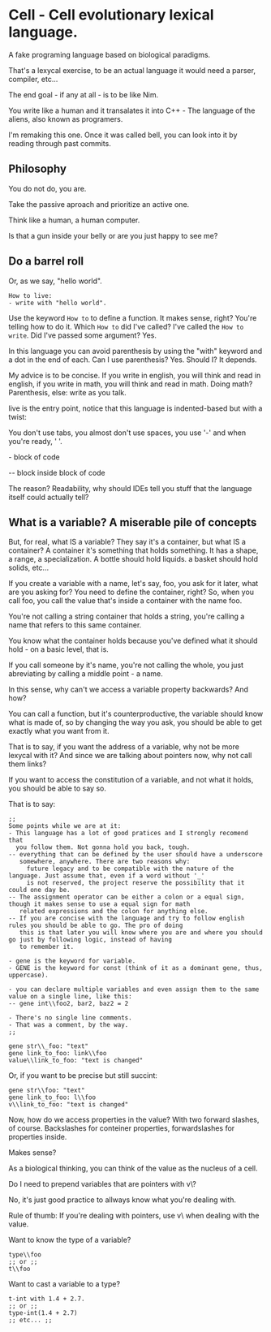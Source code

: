 # Cell - Cell evolutionary lexical language.
A fake programing language based on biological paradigms.

That's a lexycal exercise, to be an actual language it would need a parser, compiler, etc...

The end goal - if any at all - is to be like Nim.

You write like a human and it transalates it into C++ - The language of the aliens, also known as programers.

I'm remaking this one. Once it was called bell, you can look into it by reading through past commits.

## Philosophy
You do not do, you are.

Take the passive aproach and prioritize an active one.

Think like a human, a human computer.

Is that a gun inside your belly or are you just happy to see me?


## Do a barrel roll
Or, as we say, "hello world".
```
How to live:
- write with "hello world".
```
Use the keyword `How to` to define a function. It makes sense, right? You're telling how to do it.
Which `How to` did I've called? I've called the `How to` `write`. Did I've passed some argument? Yes.

In this language you can avoid parenthesis by using the "with" keyword and a dot in the end of each.
Can I use parenthesis? Yes.
Should I? It depends.

My advice is to be concise.
If you write in english, you will think and read in english, if you write in math, you will think and read in math.
Doing math? Parenthesis, else: write as you talk.

live is the entry point, notice that this language is indented-based but with a twist: 

You don't use tabs, you almost don't use spaces, you use '-' and when you're ready, ' '.

\- block of code

\-- block inside block of code

The reason? Readability, why should IDEs tell you stuff that the language itself could actually tell?

## What is a variable? A miserable pile of concepts
But, for real, what IS a variable? They say it's a container, but what IS a container?
A container it's something that holds something. It has a shape, a range, a specialization.
A bottle should hold liquids. a basket should hold solids, etc...

If you create a variable with a name, let's say, foo, you ask for it later, what are you asking for? You need to define the container, right?
So, when you call foo, you call the value that's inside a container with the name foo.

You're not calling a string container that holds a string, you're calling a name that refers to this same container. 

You know what the container holds because you've defined what it should hold - on a basic level, that is.

If you call someone by it's name, you're not calling the whole, you just abreviating by calling a middle point - a name.

In this sense, why can't we access a variable property backwards?
And how?

You can call a function, but it's counterproductive, the variable should know what is made of, so by changing the way you ask, you should be able to get exactly what you want from it.

That is to say, if you want the address of a variable, why not be more lexycal with it? 
And since we are talking about pointers now, why not call them links?

If you want to access the constitution of a variable, and not what it holds, you should be able to say so.

That is to say:

```
;; 
Some points while we are at it:
- This language has a lot of good pratices and I strongly recomend that
  you follow them. Not gonna hold you back, tough.
-- everything that can be defined by the user should have a underscore
   somewhere, anywhere. There are two reasons why:
     future legacy and to be compatible with the nature of the language. Just assume that, even if a word without '_' 
     is not reserved, the project reserve the possibility that it could one day be.
-- The assignment operator can be either a colon or a equal sign, though it makes sense to use a equal sign for math
   related expressions and the colon for anything else.
-- If you are concise with the language and try to follow english rules you should be able to go. The pro of doing
   this is that later you will know where you are and where you should go just by following logic, instead of having
   to remember it.

- gene is the keyword for variable.
- GENE is the keyword for const (think of it as a dominant gene, thus, uppercase).

- you can declare multiple variables and even assign them to the same value on a single line, like this:
-- gene int\\foo2, bar2, baz2 = 2

- There's no single line comments.
- That was a comment, by the way.
;;

gene str\\_foo: "text" 
gene link_to_foo: link\\foo
value\\link_to_foo: "text is changed"
```
Or, if you want to be precise but still succint:
```
gene str\\foo: "text"
gene link_to_foo: l\\foo
v\\link_to_foo: "text is changed"
```


Now, how do we access properties in the value? With two forward slashes, of course.
Backslashes for conteiner properties, forwardslashes for properties inside.

Makes sense?

As a biological thinking, you can think of the value as the nucleus of a cell.

Do I need to prepend variables that are pointers with v\\?

No, it's just good practice to allways know what you're dealing with.

Rule of thumb: If you're dealing with pointers, use v\\ when dealing with the value.

Want to know the type of a variable?
```
type\\foo
;; or ;;
t\\foo    
```

Want to cast a variable to a type?
```
t-int with 1.4 + 2.7.
;; or ;;
type-int(1.4 + 2.7)
;; etc... ;;
```
<!--
The keyword `with` serves this purpose. it's not very short, but it is more lexycal. How the computer knows I'm done? With a final point, of course.

You can write a dot at the end of each line, but it's not necessary, the dot is only necessary if you're dealing with a function.

## You'll gonna mess the dot notation!

No I won't. You know why? Because you won't need it.
Instead, all you have to do to access properties inside properties is use a `//`

```
_like//this.
```
See? It's doable.

## To quack or not to quack. That is the question.

The first language I've learned was GDScript. I'll allways have a place in my heart for it.
That is to say, you can statically type a variable, function or whatever here - if you want to.

```
item _foo: 'foo' (( item is what you call a variable here ))
item str/_foo2: 'foo' (( See? That's why you need two slashes when accessing properties. one slash means you're typing it. ))

item str/1,4/_bar: "four" ((You can define the range by putting another slash between the item's name))
item str/\\[a-z]{40}/_bar2 = "you can also define the range with regex" (( by prepending it with "\\" ))

item int/-?[\d]{1,2}/_number = -20 (( an integer that is signed and can hold only two digits. ))
remember str/_OCTOBER: 'THIRD' (( remember is how you call a constant ))

remember _str_regex: '\w*'.
item str/@_str_regex/_baz: "the at symbol captures an item value as a regex". ((  if you want a @ on your regex, just use a \ before it ))

(( and you can of course define your own types in a OOP way, which I'll talke about later ))

How to _a_statically_typed_function: /str
- get "a string.". (( get means return. Again, it's more human that way. )).

How to get_nothing: /void
- get nothing.

```
## Ooops, I've did it again.

> Look, I understand the `with` thing and all, but won't it get confusing when passing functions inside functions?

Maybe, maybe not.

```
do_a_thing with this_function with 'a string'..

How to do_a_thing with _foo:
- write with _foo.

How to this_function str/_bar: /str
- get _bar.

How to disappear_completelly:
- ignore.

```
Yep, each `with` asks for a `.` 

You can't escape symbolic hell here either. Sorry.

## KISS the cook
You might noticed the weird identation.

Again, it is to be more human readable. just use hyphens instead of tabs or spaces, the last hyphen should follow a space, but it's not necessary (although none of this is necessary, to be fair.)

Think of it as a grocery list, and you'll gonna cook some stuff.

## A Link to the past

Pointers, oh boy, let's talk about them.

- I won't call them pointers, I think links are more like it.
- every parameter is immutable by default, as all arguments are passed as reference, if you want to change a argument you must prepend the parameter with the keyword "writable", like this:

```
item _foo = 'value'

How to start:
- change_a_variable_outside_the_scope with _foo.
- write with _foo. (( will print 'another value' )).
- copy_a_argument with _foo.

How to change_a_variable_outside_the_scope with writable _bar:
- _bar = 'another value'.

(( if you want to copy the argument into the param, the keyword is "copied"

How to copy_a_argument with copied _baz
- _baz += ' ' + _foo.
- write with foo. ((  will write 'another value' ))
- write with _baz. ((  will write 'another value another value' ))

```



## What if the wheel were squared?

Yep, the bones are almost there. So let me do some stuff.

### what if?
Here are some ways to write if/else statements:

```
(( First way ))

is duck a bird? (( 'is' is equal to if, 'a' is equal to == ))
- write with "duck is a bird.".
then is duck a whale? (( 'then is' is not exactly equal to 'else', but it's the same spirit, so there you have it, 'else if' ))
- write with "then how can they fly?".
well then: (( 'well' is just so you can comunicate better, think of it as the machine trying to do all the paths and then say it for itself "well, I'll do this then" ))
- write "What is life?".

(( ternary ))
duck is a bird ? write with "duck is a bird.". ?? duck is a whale ? write with "then how can they fly?".

(( ternary multiline ))
duck is a bird
- ? write with "duck is a bird.".
- ?? duck is a whale.
- ? write with "then how can they fly?".

```

### Face/Off
A switch statement:

```
item _phrase

what is duck:
- bird?
-- _phrase: "duck is a bird".
- _whale?
-- _phrase: "then how can they fly?".
- _airplane? _mermaid? _cat?
-- _phrase: "This duck is kinda weird.".
- _animal?
-- _phrase is and "animal it is, but what kind?". (( 'is and' means concatenation, always. if you do 'item foo: 1 is and 2' you'll get 12 ))
-- keep going. (( 'keep going' is like 'continue', don't need to break all the time, based on GDScript ))
- _swan?
-- _phrase += "A swan? That's why they bullied my boy!!".
- whatever: (( whatever is a wild card ))
-- _phrase: "I don't know what else to do!".

write with _phrase.

```
## Qu'est-ce que c'est? 
Talking about loops now.

### For for for for for for for for for for better
There are many ways to do a `for` loop, they're a gourmetized `while` statement, after all. Here are some I've thought:

```
item _arr: ['this', 'is', 'something']

do in _arr//size:
- write with 'this will repeat 3 times'.

do in _arr//size as _index_number:
- write with index_number. (( 0, 1, 2 ))

do in _arr as _arr_value:
- write with arr_value. (( arr_value will be the arr[index] each time ))

from 4 to 6 do as _i:
- write with _i. (( 4, 5, 6 ))
```

### while I'm still here
And this is the `while` way of doing stuff:

```
item _duck.
item _duck_age: 0.

as long duck is not a bird: (( 'is not' means ! in other languages, 'a', again, is just like ==. Finally, 'as long' is the 'while' per se ))
- ask_if_he_is_a_swan.

How to ask_if_he_is_a_swan:
- duck_age += 1. (( math calculations asks for math symbols, no other way around it. ))
- is duck_age > 2?
-- duck is a swan.
- then is duck_age a 0?
-- write with "he's ugly in a cute kind of way".
```

## Being oriented program

BOP BOP.
Everything is a being of a kind. Norman is a being of kind Human, BOP BOP.

### Do Right yo!
Constructor is DNA, Norman is a being of kind human, his DNA is Human. Totally a guy.

Let's teach the machine how to reproduce him.

```
kind Human.
inherits Animal.

- Human with name, surname:.(( don't boilerplate. The '.' after the ':' is all you need ))
```
If the DNA doesn't have a set of rules, it will assume all params should be assigned to their respective items.

If the items are not declared, it will create it as public items If you want to do something in the constructor beyond that, you should call a special function so it will do what is supposed to do AND what you want to do.

This function's name is make_me.

```
kind Human.
inherits Animal.

(( this: ))
- Human with name, surname:
-- make_me.

(( is exactly the same as: ))
- Human with name and surname:.

(( but you can do more stuff beyond just the ':.' ))

```

This is not done yet, but maybe you've noticed it turns out to be very funny to me. I do think it's doable.

Now you can check a table with the substitutions I've made/am making.

## Do not sin

auto in c++ is considered bad practice - and I agree.

The only reason people seem to accept it is so they don't have to write a very long type.

Well, if you have a really large name, what will people call you? A nickname, of course.

Nicknames will not only shorten the typing, it will also let you have a track to what it actually means - something you pretty much can't do with auto.

```
nickname int_vec_iterator: std::vector<int>::iterator
```


## The Table
if you're coming from any other language, it should be easier to read this. In a world where this language actually exists and is entirely functional, you won't need to.

|standard|substitution 1|
|---|---|
|function|How to|
|(|with|
|)|.|
|(start of a comment)| (( |
|(end of a comment)| ))|
|return|get|
|pass|ignore|
|continue|keep going|
|break|cut|
|==|a|
|(as concatenation) +=|is and|
|(any operand)=|(any operand)=|
|var|item|
|const|remember|
|if|is|
|(ternary) ?|?|
|(ternary) :|??|
|else if|then is|
|else|well then|
|switch|what is|
|while|as long|
|do while|cop|
|for 10|do in 10|
|for i of var|do in var as i|
|for i in range(4,10)|from 4 to 10 do as i|
|object|being|
|class|kind|
|super|genus|
|namespace|surname|






<!-- Ignore this for now, they're just ideas.

|Instead of|use this|or this|
|---|---|---|
|function|How to
|if|is|?|
|else if|then is|??|
|else|then|...|
|for|do in||
|while|keep as|as long as|
|switch|what|itemName:|
|return|give|
|var|item
|const|remember
|class|kind
|object|being
|(|with
|)|.



## About "use this"

- How to - When you define a function, you're actually giving instructions, when you call a function, you ask the computer to follow them.
- is - Think of yourself as the computer instead of the master, sometimes it makes more sense to think in the first person.
- then is - Same idea.
- do in - Giving priority to action here.
- keep as - As long as statement is true;
- what - What is the statement equal to? Then look for what to do in the instructions.
- give - more informal than return. Action asks for informality.
- item - phisical aproach.

## About "or this"
- ? - He's just asking.
- ?? - He's just asking again.
- ... - He gave up.
- itemName: - That's it, I believe you don't need to actually say it is a switch statement as long as it looks like a duck, if you know what I mean (duck typing is what I mean).

## Typing

This language is dinamically typed with optional static typing but, if you gonna static type your "items" and "How tos", you better do it all the way: with ranges.

Let's declare a item:
```
# this is a comment, by the way
item foo =  10 # dinamically
item foo2 := 10 # fixed, but let the "compiler" define  what it's gonna be.
item foo3 : number(INT) = 10 # normally fixed, you can use all the datatypes from c++, but do it in all caps as they are actually constant values.
item foo4 : number([0,10]) = 10 # with a range
```
Now with text:
```
item foo = "text"
item foo2 : text(STR) = "text"
item foo3 : text([0, 126]) = "text" # range based on the ANSI table, which is to say that I'll only use ASCII here
item foo4 : text([[65,126]) = "text" # or maybe I just want to use A to ~, you know.
```
I'm basing all this is gdcript and python, as you might have guessed.

The thing is though, if you can define so easily the range in memory you're gonna need, than you can save a lot of space if you implement it right.

As I've said, this is just a lexycal exercise, it's not better or worse than any other language - after all, it's not a language at all, and even at that it doesn't have all the basics.

